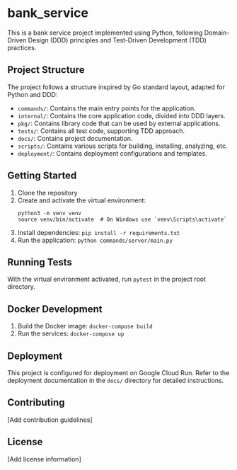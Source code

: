 # bank_service

This is a bank service project implemented using Python, following Domain-Driven Design (DDD) principles and Test-Driven Development (TDD) practices.

## Project Structure

The project follows a structure inspired by Go standard layout, adapted for Python and DDD:

- `commands/`: Contains the main entry points for the application.
- `internal/`: Contains the core application code, divided into DDD layers.
- `pkg/`: Contains library code that can be used by external applications.
- `tests/`: Contains all test code, supporting TDD approach.
- `docs/`: Contains project documentation.
- `scripts/`: Contains various scripts for building, installing, analyzing, etc.
- `deployment/`: Contains deployment configurations and templates.

## Getting Started

1. Clone the repository
2. Create and activate the virtual environment:
   ```
   python3 -m venv venv
   source venv/bin/activate  # On Windows use `venv\Scripts\activate`
   ```
3. Install dependencies: `pip install -r requirements.txt`
4. Run the application: `python commands/server/main.py`

## Running Tests

With the virtual environment activated, run `pytest` in the project root directory.

## Docker Development

1. Build the Docker image: `docker-compose build`
2. Run the services: `docker-compose up`

## Deployment

This project is configured for deployment on Google Cloud Run. Refer to the deployment documentation in the `docs/` directory for detailed instructions.

## Contributing

[Add contribution guidelines]

## License

[Add license information]
